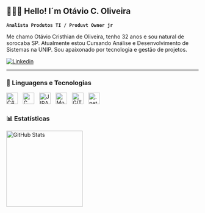 ## 👩🏻‍💻 Hello! I´m  Otávio C. Oliveira

**`Analista Produtos TI / Produvt Owner jr`**

Me chamo Otávio Cristhian de Oliveira, tenho 32 anos e sou natural de sorocaba SP.
Atualmente estou Cursando Análise e Desenvolvimento de Sistemas na UNIP. Sou apaixonado por tecnologia e gestão de projetos.

[![Linkedin](https://img.shields.io/badge/LinkedIn-0077B5?style=for-the-badge&logo=linkedin&logoColor=white)](https://www.linkedin.com/in/ot%C3%A1vio-oliveira-7107302b3/)

____
### 🤖 Linguagens e Tecnologias
<img 
  align="left" 
    alt="C#"
    title="C#" 
    width="30px" 
    style="padding-right: 10px;" 
  src="https://cdn.jsdelivr.net/gh/devicons/devicon@latest/icons/csharp/csharp-original.svg" 
/>
<img 
   align="left" 
    alt="C"
    title="C" 
    width="30px" 
    style="padding-right: 10px;" 
  src="https://cdn.jsdelivr.net/gh/devicons/devicon@latest/icons/c/c-original.svg" 
/>

<img
   align="left" 
    alt="JIRA"
    title="JIRA" 
    width="30px" 
    style="padding-right: 10px;"
  src="https://cdn.jsdelivr.net/gh/devicons/devicon@latest/icons/jira/jira-original-wordmark.svg" 
/>
<img
    align="left" 
    alt="MongoDB"
    title="MongoDB" 
    width="30px" 
    style="padding-right: 10px;"
  src="https://cdn.jsdelivr.net/gh/devicons/devicon@latest/icons/mongodb/mongodb-plain-wordmark.svg" 
/>
<img 
  align="left" 
    alt="GIT"
    title="GIT" 
    width="30px" 
    style="padding-right: 10px;"
  src="https://cdn.jsdelivr.net/gh/devicons/devicon@latest/icons/git/git-original.svg" 
/>
<img 
    align="left" 
    alt=".net"
    title=".net" 
    width="30px" 
    style="padding-right: 10px;"
  src="https://cdn.jsdelivr.net/gh/devicons/devicon@latest/icons/dot-net/dot-net-original.svg" 
/>

<br/>
<br/>

### 📊 Estatísticas

<p>
  <img 
    align="left" 
    alt="GitHub Stats" 
    height="200" 
    style="padding-right: 10px;" 
    src="https://github-readme-stats.vercel.app/api?username=OtavioOliveira-dev&show_icons=true&theme=gruvbox&include_all_commits=true&locale=pt-br" 
  />

<!--
**OtavioOliveira-dev/OtavioOliveira-dev** is a ✨ _special_ ✨ repository because its `README.md` (this file) appears on your GitHub profile.

Here are some ideas to get you started:

- 🔭 I’m currently working on ...
- 🌱 I’m currently learning ...
- 👯 I’m looking to collaborate on ...
- 🤔 I’m looking for help with ...
- 💬 Ask me about ...
- 📫 How to reach me: ...
- 😄 Pronouns: ...
- ⚡ Fun fact: ...
-->
